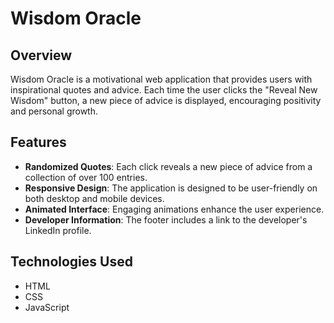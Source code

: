 # Wisdom Oracle

## Overview

Wisdom Oracle is a motivational web application that provides users with inspirational quotes and advice. Each time the user clicks the "Reveal New Wisdom" button, a new piece of advice is displayed, encouraging positivity and personal growth.

## Features

- **Randomized Quotes**: Each click reveals a new piece of advice from a collection of over 100 entries.
- **Responsive Design**: The application is designed to be user-friendly on both desktop and mobile devices.
- **Animated Interface**: Engaging animations enhance the user experience.
- **Developer Information**: The footer includes a link to the developer's LinkedIn profile.

## Technologies Used

- HTML
- CSS
- JavaScript
